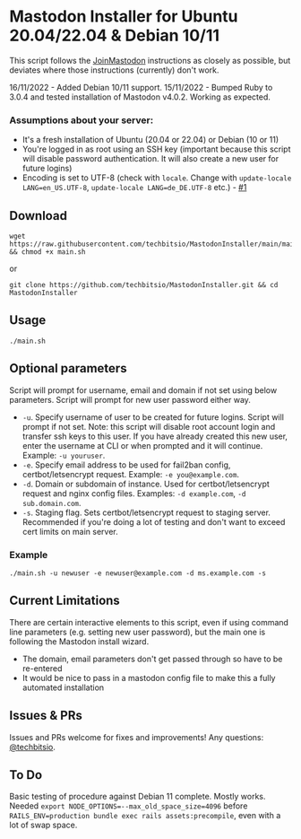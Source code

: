 # Mastodon Installer for Ubuntu 20.04/22.04 & Debian 10/11

This script follows the [JoinMastodon](https://docs.joinmastodon.org/admin/install/) instructions as closely as possible, but deviates where those instructions (currently) don't work.

16/11/2022 - Added Debian 10/11 support.
15/11/2022 - Bumped Ruby to 3.0.4 and tested installation of Mastodon v4.0.2. Working as expected.

### Assumptions about your server:
- It's a fresh installation of Ubuntu (20.04 or 22.04) or Debian (10 or 11)
- You're logged in as root using an SSH key (important because this script will disable password authentication. It will also create a new user for future logins)
- Encoding is set to UTF-8 (check with `locale`. Change with `update-locale LANG=en_US.UTF-8`, `update-locale LANG=de_DE.UTF-8` etc.) - [#1](https://github.com/techbitsio/MastodonInstaller/issues/1)

## Download

```
wget https://raw.githubusercontent.com/techbitsio/MastodonInstaller/main/main.sh && chmod +x main.sh
```
or
```
git clone https://github.com/techbitsio/MastodonInstaller.git && cd MastodonInstaller
```
## Usage

```
./main.sh
```

## Optional parameters

Script will prompt for username, email and domain if not set using below parameters. Script will prompt for new user password either way.

- `-u`. Specify username of user to be created for future logins. Script will prompt if not set. Note: this script will disable root account login and transfer ssh keys to this user. If you have already created this new user, enter the username at CLI or when prompted and it will continue. Example: `-u youruser`.
- `-e`. Specify email address to be used for fail2ban config, certbot/letsencrypt request. Example: `-e you@example.com`.
- `-d`. Domain or subdomain of instance. Used for certbot/letsencrypt request and nginx config files. Examples: `-d example.com`, `-d sub.domain.com`.
- `-s`. Staging flag. Sets certbot/letsencrypt request to staging server. Recommended if you're doing a lot of testing and don't want to exceed cert limits on main server.

### Example

`./main.sh -u newuser -e newuser@example.com -d ms.example.com -s`

## Current Limitations

There are certain interactive elements to this script, even if using command line parameters (e.g. setting new user password), but the main one is following the Mastodon install wizard.
- The domain, email parameters don't get passed through so have to be re-entered
- It would be nice to pass in a mastodon config file to make this a fully automated installation

## Issues & PRs

Issues and PRs welcome for fixes and improvements! Any questions: [@techbitsio](https://twitter.com/techbitsio).

## To Do

Basic testing of procedure against Debian 11 complete. Mostly works. Needed `export NODE_OPTIONS=--max_old_space_size=4096` before `RAILS_ENV=production bundle exec rails assets:precompile`, even with a lot of swap space.
